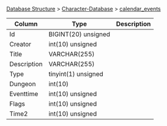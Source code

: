 [Database Structure](Database-Structure) > [Character-Database](Character-Database) > [calendar_events](calendar_events)

Column | Type | Description
--- | --- | ---
Id | BIGINT(20) unsigned | 
Creator | int(10) unsigned | 
Title | VARCHAR(255) | 
Description | VARCHAR(255) | 
Type | tinyint(1) unsigned | 
Dungeon | int(10) | 
Eventtime | int(10) unsigned | 
Flags | int(10) unsigned | 
Time2 | int(10) unsigned | 
